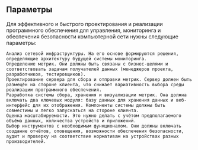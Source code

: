 ## Параметры
Для эффективного и быстрого проектирования и реализации программного обеспечения для управления, мониторинга и обеспечения безопасности компьютерной сети нужны следующие параметры:

    Анализ сетевой инфраструктуры. На его основе формируются решения, определяющие архитектуру будущей системы мониторинга.
    Определение метрик. Они должны быть связаны с бизнес-целями и соответствовать задачам получателей данных (менеджеров проекта, разработчиков, тестировщиков).
    Проектирование сервера для сбора и отправки метрик. Сервер должен быть размещён на стороне клиента, что снижает вариативность выбора среды реализации программного обеспечения.
    Разработка системы сбора, хранения и визуализации метрик. Она должна включать два ключевых модуля: базу данных для хранения данных и веб-интерфейс для их отображения. Компоненты системы должны быть совместимы и легко запускаться на стороне клиента.
    Оценка масштабируемости. Это нужно делать с учётом предполагаемого объёма данных, количества устройств и приложений.
    Выбор инструментов с необходимым функционалом. Они должны включать создание отчётов, оповещения, возможности обеспечения безопасности, аудит и проверку на соответствие нормативам на устройствах разных производителей.

